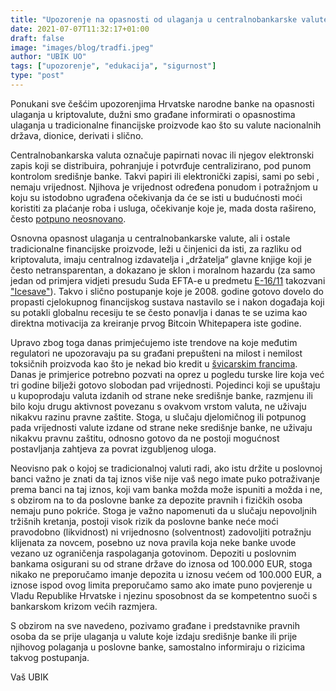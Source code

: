 ```yaml
---
title: "Upozorenje na opasnosti od ulaganja u centralnobankarske valute"
date: 2021-07-07T11:32:17+01:00
draft: false
image: "images/blog/tradfi.jpeg"
author: "UBIK UO"
tags: ["upozorenje", "edukacija", "sigurnost"]
type: "post"
---
```


Ponukani sve češćim upozorenjima Hrvatske narodne banke na opasnosti ulaganja u kriptovalute, dužni smo građane informirati o opasnostima ulaganja u tradicionalne financijske proizvode kao što su valute nacionalnih država, dionice, derivati i slično.

Centralnobankarska valuta označuje papirnati novac ili njegov elektronski zapis koji se distribuira, pohranjuje i
 potvrđuje centralizirano, pod punom kontrolom središnje banke. Takvi papiri ili elektronički zapisi, sami po sebi
 , nemaju vrijednost. Njihova je vrijednost određena ponudom i potražnjom u koju su istodobno ugrađena očekivanja da
  će se isti u budućnosti moći koristiti za plaćanje roba i usluga, očekivanje koje je, mada dosta rašireno, često
   [potpuno neosnovano](https://hr.wikipedia.org/wiki/Jugoslavenski_dinar).
   
   Osnovna opasnost ulaganja u centralnobankarske valute, ali i ostale tradicionalne financijske proizvode, leži u
    činjenici da isti, za razliku od kriptovaluta, imaju centralnog izdavatelja i „držatelja“ glavne knjige koji je
     često netransparentan, a dokazano je sklon i moralnom hazardu (za samo jedan od primjera vidjeti presudu Suda
      EFTA-e u predmetu [E-16/11](https://en.wikipedia.org/wiki/EFTA_Surveillance_Authority_v_Iceland) takozvani
       ["Icesave"](https://www.theguardian.com/business/blog/2013/jan/28/icesave-ruling-moral-hazard-questions)). Takvo i slično postupanje koje je 2008. godine gotovo dovelo do propasti cjelokupnog financijskog
        sustava nastavilo se i nakon događaja koji su potakli globalnu recesiju te se često ponavlja i danas te se uzima kao direktna motivacija za kreiranje prvog Bitcoin Whitepapera iste godine.


Upravo zbog toga danas primjećujemo iste trendove na koje međutim regulatori ne upozoravaju pa su građani prepušteni
 na milost i nemilost toksičnih proizvoda kao što je nekad bio kredit u [švicarskim francima](https://udrugafranak.hr/slucaj-franak-sazetak/). Danas je primjerice
  potrebno pozvati na oprez u pogledu turske lire koja već tri godine bilježi gotovo slobodan pad vrijednosti. Pojedinci koji se upuštaju u kupoprodaju valuta izdanih od strane neke središnje banke, razmjenu ili bilo koju drugu aktivnost povezanu s ovakvom vrstom valuta, ne uživaju nikakvu razinu pravne zaštite. Stoga, u slučaju djelomičnog ili potpunog pada vrijednosti valute izdane od strane neke središnje banke, ne uživaju nikakvu pravnu zaštitu, odnosno gotovo da ne postoji mogućnost postavljanja zahtjeva za povrat izgubljenog uloga.

Neovisno pak o kojoj se tradicionalnoj valuti radi, ako istu držite u poslovnoj banci važno je znati da taj iznos više nije vaš nego imate puko potraživanje prema banci na taj iznos, koji vam banka možda može ispuniti a možda i ne, s obzirom na to da poslovne banke za depozite pravnih i fizičkih osoba nemaju puno pokriće. Stoga je važno napomenuti da u slučaju nepovoljnih tržišnih kretanja, postoji visok rizik da poslovne banke neće moći pravodobno (likvidnost) ni vrijednosno (solventnost) zadovoljiti potražnju klijenata za novcem, posebno uz nova pravila koja neke banke uvode vezano uz ograničenja raspolaganja gotovinom. Depoziti u poslovnim bankama osigurani su od strane države do iznosa od 100.000 EUR, stoga nikako ne preporučamo imanje depozita u iznosu većem od 100.000 EUR, a iznose ispod ovog limita preporučamo samo ako imate puno povjerenje u Vladu Republike Hrvatske i njezinu sposobnost da se kompetentno suoči s bankarskom krizom većih razmjera.

S obzirom na sve navedeno, pozivamo građane i predstavnike pravnih osoba da se prije ulaganja u valute koje izdaju središnje banke ili prije njihovog polaganja u poslovne banke, samostalno informiraju o rizicima takvog postupanja.


Vaš UBIK
